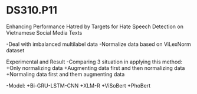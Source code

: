 # DS310.P11
Enhancing Performance Hatred by Targets for Hate Speech Detection on Vietnamese Social Media Texts

-Deal with imbalanced multilabel data
-Normalize data based on ViLexNorm dataset

Experimental and Result
-Comparing 3 situation in applying this method:
+Only normalizing data
+Augmenting data first and then normalizing data
+Normaling data first and them augmenting data

-Model:
+Bi-GRU-LSTM-CNN
+XLM-R
+ViSoBert
+PhoBert
